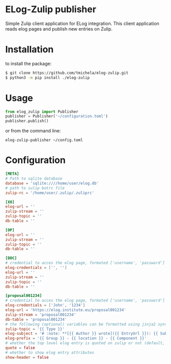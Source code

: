 # ELog-Zulip publisher

Simple Zulip client application for ELog integration. This client application reads elog
pages and publish new entries on Zulip.

# Installation

to install the package:

```bash
$ git clone https://github.com/tmichela/elog-zulip.git
$ python3 -m pip install ./elog-zulip
```

# Usage

```python
from elog_zulip import Publisher
publisher = Publisher('~/configuration.toml')
publisher.publish()
```

or from the command line:

```console
elog-zulip-publisher ~/config.toml
```

# Configuration

```toml
[META]
# Path to sqlite database
database = 'sqlite:////home/user/elog.db'
# path to sulip botrc file
zulip-rc = '/home/user/.zulip/.zuliprc'

[XO]
elog-url = ''
zulip-stream = ''
zulip-topic = ''
db-table = ''

[OP]
elog-url = ''
zulip-stream = ''
zulip-topic = ''
db-table = ''

[DOC]
# credential to acces the elog page, formated ['username', 'password']
elog-credentials = ['', '']
elog-url = ''
zulip-stream = ''
zulip-topic = ''
db-table = ''

[proposal001234]
# credential to acces the elog page, formated ['username', 'password']
elog-credentials = ['John', '1234']
elog-url = 'https://elog.institute.eu/proposal001234'
zulip-stream = 'proposal001234'
db-table = 'proposal001234'
# the following (optional) variables can be formatted using jinja2 syntax and use the elog entry variable as input (+ the elog 'EntryUrl')
zulip-topic = '{{ Type }}'
elog-subject = '# :note: **[{{ Author }} wrote]({{ EntryUrl }}): {{ Subject }}**\n'
elog-prefix = '{{ Group }} - {{ location }} - {{ Component }}'
# whether the top level elog entry is quoted on zulip or not (default, True)
quote = false
# whether to show elog entry attributes
show-header = false
```
